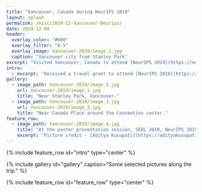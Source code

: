 ```yaml
---
title: "Vancouver, Canada during NeurIPS 2019"
layout: splash
permalink: /misc/2019-12-Vancouver-Neurips/
date: 2019-12-08
header:
  overlay_color: "#000"
  overlay_filter: "0.5"
  overlay_image: Vancouver-2019/image_2.jpg
  caption: "Vancouver city from Stanley Park"
excerpt: "Visited Vancouver, Canada to attend [NeurIPS 2019](https://neurips.cc/Conferences/2019) and present at [SEDL 2019](https://sites.google.com/view/sedl-neurips-2019/)"
intro: 
  - excerpt: 'Received a travel grant to attend [NeurIPS 2019](https://neurips.cc/Conferences/2019). Scroll and have a look at some pictures from Vancouver, Canada!'
gallery:
  - image_path: Vancouver-2019/image_1.jpg
    url: Vancouver-2019/image_1.jpg
    title: "Near Stanley Park, Vancouver."
  - image_path: Vancouver-2019/image_3.jpg
    url: Vancouver-2019/image_3.jpg
    title: "Near Canada Place around the Convention center."
feature_row:
  - image_path: Vancouver-2019/image_4.jpg
    title: "At the poster presentation session, SEDL 2019, NeurIPS 2019."
    excerpt: "Picture credit - [Aditya Kusupati](https://adityakusupati.github.io/)"
---
```


{% include feature_row id="intro" type="center" %}

{% include gallery id="gallery" caption="Some selected pictures along the trip." %}

{% include feature_row id="feature_row" type="center" %}

